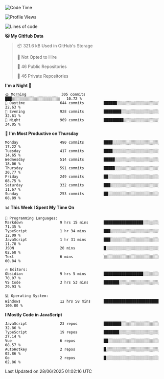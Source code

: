 <!--START_SECTION:waka-->
![Code Time](http://img.shields.io/badge/Code%20Time-964%20hrs%2022%20mins-blue)

![Profile Views](http://img.shields.io/badge/Profile%20Views-1-blue)

![Lines of code](https://img.shields.io/badge/From%20Hello%20World%20I%27ve%20Written-1.7%20million%20lines%20of%20code-blue)

**🐱 My GitHub Data** 

> 📦 321.6 kB Used in GitHub's Storage 
 > 
> 🚫 Not Opted to Hire
 > 
> 📜 46 Public Repositories 
 > 
> 🔑 46 Private Repositories 
 > 
**I'm a Night 🦉** 

```text
🌞 Morning                305 commits         ███░░░░░░░░░░░░░░░░░░░░░░   10.72 % 
🌆 Daytime                644 commits         ██████░░░░░░░░░░░░░░░░░░░   22.63 % 
🌃 Evening                928 commits         ████████░░░░░░░░░░░░░░░░░   32.61 % 
🌙 Night                  969 commits         █████████░░░░░░░░░░░░░░░░   34.05 % 
```
📅 **I'm Most Productive on Thursday** 

```text
Monday                   490 commits         ████░░░░░░░░░░░░░░░░░░░░░   17.22 % 
Tuesday                  417 commits         ████░░░░░░░░░░░░░░░░░░░░░   14.65 % 
Wednesday                514 commits         █████░░░░░░░░░░░░░░░░░░░░   18.06 % 
Thursday                 591 commits         █████░░░░░░░░░░░░░░░░░░░░   20.77 % 
Friday                   249 commits         ██░░░░░░░░░░░░░░░░░░░░░░░   08.75 % 
Saturday                 332 commits         ███░░░░░░░░░░░░░░░░░░░░░░   11.67 % 
Sunday                   253 commits         ██░░░░░░░░░░░░░░░░░░░░░░░   08.89 % 
```


📊 **This Week I Spent My Time On** 

```text
💬 Programming Languages: 
Markdown                 9 hrs 15 mins       ██████████████████░░░░░░░   71.35 % 
TypeScript               1 hr 34 mins        ███░░░░░░░░░░░░░░░░░░░░░░   12.09 % 
JavaScript               1 hr 31 mins        ███░░░░░░░░░░░░░░░░░░░░░░   11.78 % 
JSON                     20 mins             █░░░░░░░░░░░░░░░░░░░░░░░░   02.68 % 
Text                     6 mins              ░░░░░░░░░░░░░░░░░░░░░░░░░   00.84 % 

🔥 Editors: 
Obsidian                 9 hrs 5 mins        ██████████████████░░░░░░░   70.07 % 
VS Code                  3 hrs 53 mins       ███████░░░░░░░░░░░░░░░░░░   29.93 % 

💻 Operating System: 
Windows                  12 hrs 58 mins      █████████████████████████   100.00 % 
```

**I Mostly Code in JavaScript** 

```text
JavaScript               23 repos            ████████░░░░░░░░░░░░░░░░░   32.86 % 
TypeScript               19 repos            ███████░░░░░░░░░░░░░░░░░░   27.14 % 
Vue                      6 repos             ██░░░░░░░░░░░░░░░░░░░░░░░   08.57 % 
AutoHotkey               2 repos             █░░░░░░░░░░░░░░░░░░░░░░░░   02.86 % 
Go                       2 repos             █░░░░░░░░░░░░░░░░░░░░░░░░   02.86 % 
```




 Last Updated on 28/06/2025 01:02:16 UTC
<!--END_SECTION:waka-->
